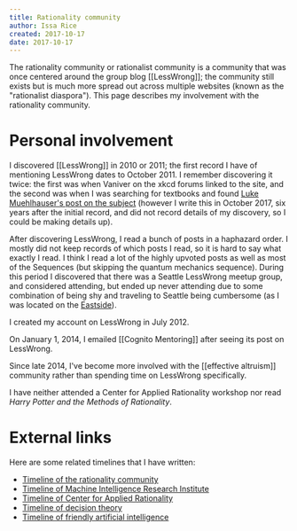 ```yaml
---
title: Rationality community
author: Issa Rice
created: 2017-10-17
date: 2017-10-17
---
```


The rationality community or rationalist community is a community that was once
centered around the group blog [[LessWrong]]; the community still exists but is
much more spread out across multiple websites (known as the "rationalist
diaspora").
This page describes my involvement with the rationality community.

# Personal involvement

I discovered [[LessWrong]] in 2010 or 2011; the first record I have of
mentioning LessWrong dates to October 2011. I remember discovering it twice:
the first was when Vaniver on the xkcd forums linked to the site, and the
second was when I was searching for textbooks and found [Luke Muehlhauser's
post on the subject](http://lesswrong.com/lw/3gu/the_best_textbooks_on_every_subject/)
(however I write this in October 2017, six years after the initial record, and
did not record details of my discovery, so I could be making details up).

After discovering LessWrong, I read a bunch of posts in a haphazard order. I
mostly did not keep records of which posts I read, so it is hard to say what
exactly I read. I think I read a lot of the highly upvoted posts as well as
most of the Sequences (but skipping the quantum mechanics sequence). During
this period I discovered that there was a Seattle LessWrong meetup group, and
considered attending, but ended up never attending due to some combination of
being shy and traveling to Seattle being cumbersome (as I was located on the
[Eastside](https://en.wikipedia.org/wiki/Eastside_(King_County,_Washington))).

I created my account on LessWrong in July 2012.

On January 1, 2014, I emailed [[Cognito Mentoring]] after seeing its post on
LessWrong.

Since late 2014, I've become more involved with the [[effective altruism]]
community rather than spending time on LessWrong specifically.

I have neither attended a Center for Applied Rationality workshop nor read
*Harry Potter and the Methods of Rationality*.

# External links

Here are some related timelines that I have written:

- [Timeline of the rationality community](https://timelines.issarice.com/wiki/Timeline_of_the_rationality_community)
- [Timeline of Machine Intelligence Research Institute](https://timelines.issarice.com/wiki/Timeline_of_Machine_Intelligence_Research_Institute)
- [Timeline of Center for Applied Rationality](https://timelines.issarice.com/wiki/Timeline_of_Center_for_Applied_Rationality)
- [Timeline of decision theory](https://timelines.issarice.com/wiki/Timeline_of_decision_theory)
- [Timeline of friendly artificial intelligence](https://timelines.issarice.com/wiki/Timeline_of_friendly_artificial_intelligence)
